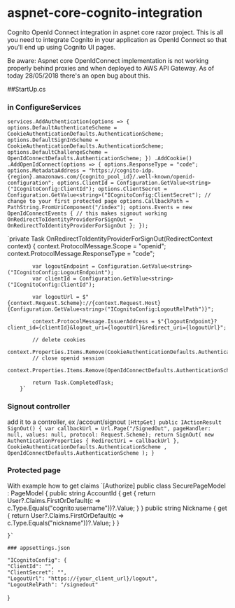 # aspnet-core-cognito-integration
Cognito OpenId Connect integration in aspnet core razor project. This is all you need to integrate Cognito in your application as OpenId Connect so that you'll end up using Cognito UI pages. 

Be aware: Aspnet core OpenIdConnect implementation is not working properly behind proxies and when deployed to AWS API Gateway.
As of today 28/05/2018 there's an open bug about this.

##StartUp.cs

### in ConfigureServices
`services.AddAuthentication(options =>
            {
                options.DefaultAuthenticateScheme = CookieAuthenticationDefaults.AuthenticationScheme;
                options.DefaultSignInScheme = CookieAuthenticationDefaults.AuthenticationScheme;
                options.DefaultChallengeScheme = OpenIdConnectDefaults.AuthenticationScheme;
            })
            .AddCookie()
            .AddOpenIdConnect(options =>
            {
                options.ResponseType = "code";
                options.MetadataAddress = "https://cognito-idp.{region}.amazonaws.com/{cognito_pool_id}/.well-known/openid-configuration";
                options.ClientId = Configuration.GetValue<string>("ICognitoConfig:ClientId");
                options.ClientSecret = Configuration.GetValue<string>("ICognitoConfig:ClientSecret");
                // change to your first protected page
                options.CallbackPath = PathString.FromUriComponent("/index");
                options.Events = new OpenIdConnectEvents
                {
                    // this makes signout working
                    OnRedirectToIdentityProviderForSignOut = OnRedirectToIdentityProviderForSignOut
                };
            });`

`private Task OnRedirectToIdentityProviderForSignOut(RedirectContext context)
        {
            context.ProtocolMessage.Scope = "openid";
            context.ProtocolMessage.ResponseType = "code";

            var logoutEndpoint = Configuration.GetValue<string>("ICognitoConfig:LogoutEndpoint");
            var clientId = Configuration.GetValue<string>("ICognitoConfig:ClientId");

            var logoutUrl = $"{context.Request.Scheme}://{context.Request.Host}{Configuration.GetValue<string>("ICognitoConfig:LogoutRelPath")}";

            context.ProtocolMessage.IssuerAddress = $"{logoutEndpoint}?client_id={clientId}&logout_uri={logoutUrl}&redirect_uri={logoutUrl}";

            // delete cookies
            context.Properties.Items.Remove(CookieAuthenticationDefaults.AuthenticationScheme);
            // close openid session
            context.Properties.Items.Remove(OpenIdConnectDefaults.AuthenticationScheme);

            return Task.CompletedTask;
        }`
        
### Signout controller
add it to a controller, ex /account/signout
`[HttpGet]
        public IActionResult SignOut()
        {
                        var callbackUrl = Url.Page("/SignedOut", pageHandler: null, values: null, protocol: Request.Scheme);
            return SignOut(
                new AuthenticationProperties { RedirectUri = callbackUrl },
                CookieAuthenticationDefaults.AuthenticationScheme
            , OpenIdConnectDefaults.AuthenticationScheme
            );
        }`
### Protected page
With example how to get claims
`[Authorize]
    public class SecurePageModel : PageModel
    {
        public string AccountId
        {
            get
            {
                return User?.Claims.FirstOrDefault(c => c.Type.Equals("cognito:username"))?.Value;
            }
        }
        public string Nickname { get { return User?.Claims.FirstOrDefault(c => c.Type.Equals("nickname"))?.Value; } }

    }`
    
    ### appsettings.json
    
    "ICognitoConfig": {
    "ClientId": "",
    "ClientSecret": "",
    "LogoutUrl": "https://{your_client_url}/logout",
    "LogoutRelPath": "/signedout"
  }
